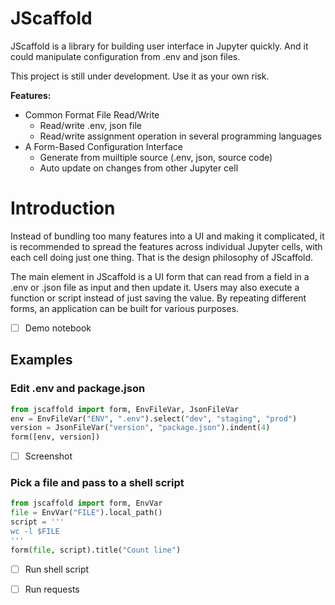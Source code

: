 JScaffold 
=========

JScaffold is a library for building user interface in Jupyter quickly. 
And it could manipulate configuration from .env and json files.

This project is still under development. Use it as your own risk.

**Features:**

- Common Format File Read/Write
    - Read/write .env, json file
    - Read/write assignment operation in several programming languages
- A Form-Based Configuration Interface
    - Generate from muiltiple source (.env, json, source code)
    - Auto update on changes from other Jupyter cell

# Introduction

Instead of bundling too many features into a UI and making it complicated, 
it is recommended to spread the features across individual Jupyter cells, 
with each cell doing just one thing. That is the design philosophy of JScaffold.

The main element in JScaffold is a UI form that can read from a field in a .env or .json file as input and then update it. 
Users may also execute a function or script instead of just saving the value. 
By repeating different forms, an application can be built for various purposes.

- [ ] Demo notebook

## Examples

### Edit .env and package.json

```python
from jscaffold import form, EnvFileVar, JsonFileVar
env = EnvFileVar("ENV", ".env").select("dev", "staging", "prod")
version = JsonFileVar("version", "package.json").indent(4)
form([env, version])
```

- [ ] Screenshot

### Pick a file and pass to a shell script

```python
from jscaffold import form, EnvVar
file = EnvVar("FILE").local_path()
script = '''
wc -l $FILE
'''
form(file, script).title("Count line")
```

- [ ] Run shell script

- [ ] Run requests



